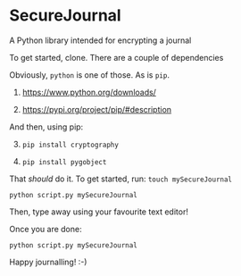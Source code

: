 # SecureJournal
A Python library intended for encrypting a journal

To get started, clone. There are a couple of dependencies

Obviously, `python` is one of those. As is `pip`.

1) https://www.python.org/downloads/

2) https://pypi.org/project/pip/#description

And then, using pip:

3) `pip install cryptography`

4) `pip install pygobject`

That _should_ do it. 
To get started, run:
`touch mySecureJournal`

`python script.py mySecureJournal` 

Then, type away using your favourite text editor!

Once you are done:

`python script.py mySecureJournal`

Happy journalling! :-)

